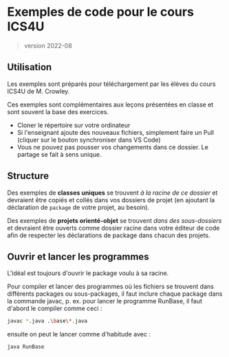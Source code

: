 # Exemples de code pour le cours ICS4U
> version 2022-08

## Utilisation

Les exemples sont préparés pour téléchargement par les élèves du cours ICS4U de M. Crowley. 

Ces exemples sont complémentaires aux leçons présentées en classe et sont souvent la base des exercices.

* Cloner le répertoire sur votre ordinateur
* Si l'enseignant ajoute des nouveaux fichiers, simplement faire un Pull (cliquer sur le bouton synchroniser dans VS Code)
* Vous ne pouvez pas pousser vos changements dans ce dossier. Le partage se fait à sens unique.

## Structure

Des exemples de **classes uniques** se trouvent *à la racine de ce dossier* et devraient être copiés et collés dans vos dossiers de projet (en ajoutant la déclaration de `package` de votre projet, au besoin).

Des exemples de **projets orienté-objet** se trouvent *dans des sous-dossiers* et devraient être ouverts comme dossier racine dans votre éditeur de code afin de respecter les déclarations de package dans chacun des projets.

## Ouvrir et lancer les programmes

L'idéal est toujours d'ouvrir le package voulu à sa racine.

Pour compiler et lancer des programmes où les fichiers se trouvent dans différents packages ou sous-packages, il faut inclure chaque package dans la commande javac, p. ex. pour lancer le programme RunBase, il faut d'abord le compiler comme ceci :

```bash
javac *.java .\base\*.java
```
ensuite on peut le lancer comme d'habitude avec :

```bash
java RunBase
```